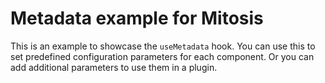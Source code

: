 # Metadata example for Mitosis

This is an example to showcase the ``useMetadata`` hook. You can use this to set predefined configuration parameters for each component. Or you can add additional parameters to use them in a plugin.
